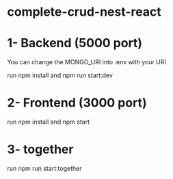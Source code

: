 # complete-crud-nest-react

# 1- Backend (5000 port)

You can change the MONGO_URI into .env with your URI

run npm install and npm run start:dev

# 2- Frontend (3000 port)

run npm install and npm start

# 3- together

run npm run start:together
